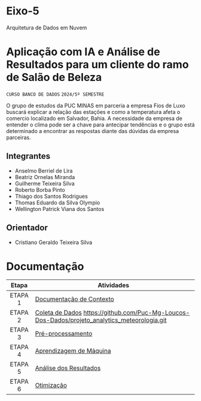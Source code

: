# Eixo-5
Arquitetura de Dados em Nuvem

# Aplicação com IA e Análise de Resultados para um cliente do ramo de Salão de Beleza
`CURSO BANCO DE DADOS`
`2024/5º SEMESTRE`

O grupo de estudos da PUC MINAS em parceria a empresa Fios de Luxo buscará explicar a relação das estações e como a temperatura afeta o comercio localizado em Salvador, Bahia. A necessidade da empresa de entender o clima pode ser a chave para antecipar tendências e o grupo está determinado a encontrar as respostas diante das dúvidas da empresa parceiras.

## Integrantes
* Anselmo Berriel de Lira
* Beatriz Ornelas Miranda
* Guilherme Teixeira Silva
* Roberto Borba Pinto
* Thiago dos Santos Rodrigues
* Thomas Eduardo da Silva Olympio
* Wellington Patrick Viana dos Santos

## Orientador
* Cristiano Geraldo Teixeira Silva

# Documentação

| Etapa         | Atividades |
|  :----:   | ----------- |
| ETAPA 1        |[Documentação de Contexto](projeto/inicio_do_projeto.md)
| ETAPA 2        |[Coleta de Dados](projeto/coleta_dados.md) https://github.com/Puc-Mg-Loucos-Dos-Dados/projeto_analytics_meteorologia.git |
| ETAPA 3        |[Pré-processamento](projeto/pre_processamento.md) |
| ETAPA 4        |[Aprendizagem de Máquina](projeto/aprendizado_maquina_rev.md)|
| ETAPA 5        |[Análise dos Resultados](projeto/analise_resultados.md) |
| ETAPA 6        |[Otimização](projeto/Otimizacao.md) |

